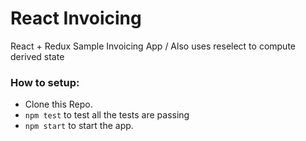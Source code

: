 # React Invoicing

React + Redux Sample Invoicing App / Also uses reselect to compute derived state

### How to setup:

- Clone this Repo.
- `npm test` to test all the tests are passing
- `npm start` to start the app.
